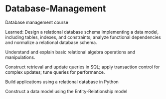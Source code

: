 # Database-Management
Database management course

Learned:
Design a relational database schema implementing a data model, including tables, indexes, and constraints; analyze functional dependencies and normalize
a relational database schema.

Understand and explain basic relational algebra operations and manipulations.

Construct retrieval and update queries in SQL; apply transaction control for complex updates; tune queries for performance.

Build applications using a relational database in Python
 
Construct a data model using the Entity-Relationship model
